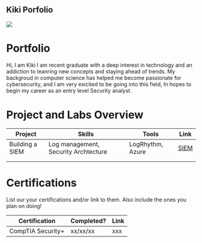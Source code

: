 ## Kiki Porfolio
<a href="[https://linkedin.com](https://www.linkedin.com/in/kikiajibade/)"><img src="https://img.shields.io/badge/-LinkedIn-0072b1?&style=for-the-badge&logo=linkedin&logoColor=white" /></a>

# Portfolio

Hi, I am Kiki I am recent graduate with a deep interest in technology and an addiction to leanring new concepts and staying ahead of trends. My backgroud in computer science has helped me become passionate for cybersecurity, and I am very exicited to be going into this field, In hopes to begin my career as an entry level Security analyst.

# Project and Labs Overview 
|     Project     |                 Skills                |     Tools       |      Link       |
| --------------- | ------------------------------------- | --------------- | --------------- |
| Building a SIEM | Log management, Security Archtecture  | LogRhythm, Azure|  <a href="[https://google.com]https://github.com/iMentorYT/SIEM/tree/main">SIEM</a>   |
|                 |                                       |                 |                 |
|                 |                                       |                 |                 |

# Certifications 
List our your certifications and/or link to them. Also include the ones you plan on doing!

|     Certification     |               Completed?               |     Link       |
| --------------------  | -------------------------------------- | ---------------| 
| CompTIA Security+     |                xx/xx/xx                |     xxx        | 



